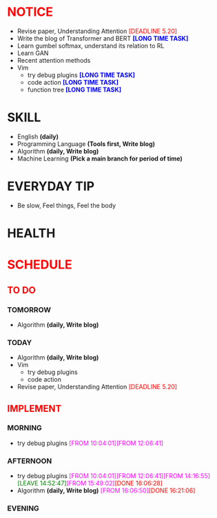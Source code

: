 # <font color=red>NOTICE</font>

- Revise paper, Understanding Attention <font color=red>[DEADLINE 5.20]</font>
- Write the blog of Transformer and BERT <font color=blue>**[LONG TIME
  TASK]**</font>
- Learn gumbel softmax, understand its relation to RL
- Learn GAN
- Recent attention methods
- Vim
  - try debug plugins <font color=blue>**[LONG TIME TASK]**</font>
  - code action <font color=blue>**[LONG TIME TASK]**</font>
  - function tree <font color=blue>**[LONG TIME TASK]**</font>

# SKILL

- English **(daily)**
- Programming Language **(Tools first, Write blog)**
- Algorithm **(daily, Write blog)**
- Machine Learning **(Pick a main branch for period of time)**

# EVERYDAY TIP

- Be slow, Feel things, Feel the body

# HEALTH

# <font color=red>SCHEDULE</font>

## <font color=red>TO DO</font>

### TOMORROW

- Algorithm **(daily, Write blog)**

### TODAY

- Algorithm **(daily, Write blog)**
- Vim
  - try debug plugins
  - code action
- Revise paper, Understanding Attention <font color=red>[DEADLINE 5.20]</font>

## <font color=red>IMPLEMENT</font>

### MORNING

- try debug plugins <font color=magenta>[FROM
  10:04:01]</font><font color=magenta>[FROM 12:06:41]</font>

### AFTERNOON

- try debug plugins <font color=magenta>[FROM
  10:04:01]</font><font color=magenta>[FROM
  12:06:41]</font><font color=magenta>[FROM
  14:16:55]</font><font color=green>[LEAVE
  14:52:47]</font><font color=magenta>[FROM
  15:49:02]</font><font color=red>[DONE 16:06:28]</font>
- Algorithm **(daily, Write blog)** <font color=magenta>[FROM
  16:06:50]</font><font color=red>[DONE 16:21:06]</font>

### EVENING
